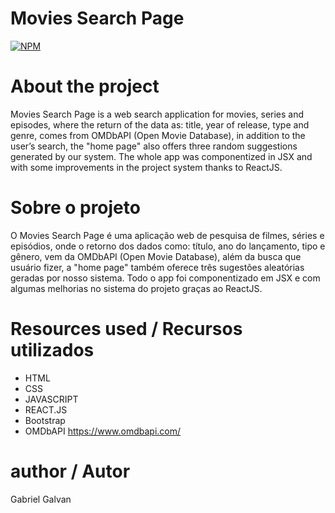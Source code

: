 # Movies Search Page 
[![NPM](https://img.shields.io/npm/l/react)](https://github.com/GalvanGabe/Movies_Search_ReactJS/blob/main/LICENSE) 

# About the project

Movies Search Page is a web search application for movies, series and episodes, where the return of the data as: title, year of release, type and genre, comes from OMDbAPI (Open Movie Database), in addition to the user’s search, the "home page" also offers three random suggestions generated by our system. The whole app was componentized in JSX and with some improvements in the project system thanks to ReactJS.
# Sobre o projeto

O Movies Search Page é uma aplicação web de pesquisa de filmes, séries e episódios, onde o retorno dos dados como: título, ano do lançamento, tipo e gênero, vem da OMDbAPI (Open Movie Database), além da busca que usuário fizer, a "home page" também oferece três sugestões aleatórias geradas por nosso sistema. Todo o app foi componentizado em JSX e com algumas melhorias no sistema do projeto graças ao ReactJS.

# Resources used / Recursos utilizados
- HTML
- CSS
- JAVASCRIPT
- REACT.JS
- Bootstrap
- OMDbAPI https://www.omdbapi.com/

# author / Autor

Gabriel Galvan
